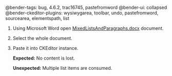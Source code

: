 @bender-tags: bug, 4.6.2, trac16745, pastefromword
@bender-ui: collapsed
@bender-ckeditor-plugins: wysiwygarea, toolbar, undo, pastefromword, sourcearea, elementspath, list

1. Using Microsoft Word
   open [MixedListsAndParagraphs.docx](https://github.com/ckeditor/ckeditor4/blob/master/tests/plugins/pastefromword/generated/_fixtures/Tickets/16745MixedListsAndParagraphs/MixedListsAndParagraphs.docx)
   document.
1. Select the whole document.
1. Paste it into CKEditor instance.

   **Expected:** No content is lost.

   **Unexpected:** Multiple list items are consumed.
